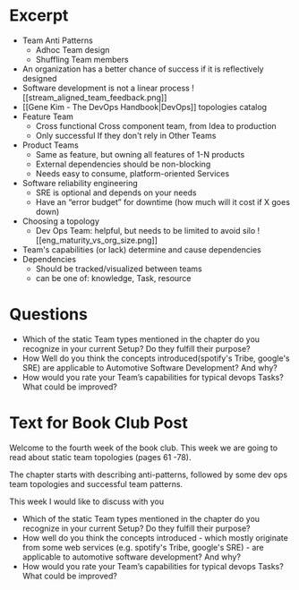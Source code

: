 # Excerpt

- Team Anti Patterns
    - Adhoc Team design
    - Shuffling Team members
- An organization has a better chance of success if it is reflectively designed
- Software development is not a linear process
![[stream_aligned_team_feedback.png]]
- [[Gene Kim - The DevOps Handbook|DevOps]] topologies catalog
- Feature Team
    - Cross functional Cross component team, from Idea to production
    - Only successful If they don't rely in Other Teams
- Product Teams
    - Same as feature, but owning all features of 1-N products
    - External dependencies should be non-blocking
    - Needs easy to consume, platform-oriented Services
- Software reliability engineering
    - SRE is optional and depends on your needs
    - Have an “error budget” for downtime (how much will it cost if X goes down)
- Choosing a topology
    - Dev Ops Team: helpful, but needs to be limited to avoid silo
![[eng_maturity_vs_org_size.png]]
- Team's capabilities (or lack) determine and cause dependencies
- Dependencies
    - Should be tracked/visualized between teams
    - can be one of: knowledge, Task, resource

# Questions

- Which of the static Team types mentioned in the chapter do you recognize in your current Setup? Do they fulfill their purpose?
- How Well do you think the concepts introduced(spotify's Tribe, google's SRE) are applicable to Automotive Software Development? And why?
- How would you rate your Team’s capabilities for typical devops Tasks? What could be improved?

# Text for Book Club Post

Welcome to the fourth week of the book club. This week we are going to read about static team topologies (pages 61 -78).

The chapter starts with describing anti-patterns, followed by some dev ops team topologies and successful team patterns.

This week I would like to discuss with you

- Which of the static Team types mentioned in the chapter do you recognize in your current Setup? Do they fulfill their purpose?
- How well do you think the concepts introduced - which mostly originate from some web services (e.g. spotify's Tribe, google's SRE) - are applicable to automotive software development? And why?
- How would you rate your Team’s capabilities for typical devops Tasks? What could be improved?
